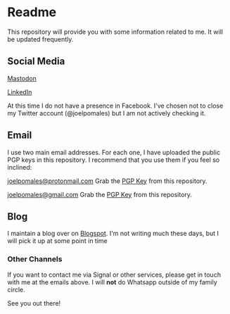 # Readme

This repository will provide you with some information related to me. It will be updated frequently.

## Social Media

[Mastodon](https://mastodon.social/@joelpomales)

[LinkedIn](https://www.linkedin.com/in/joelpomales)

At this time I do not have a presence in Facebook. I've chosen not to close my Twitter account (@joelpomales) but I am not actively checking it.

## Email

I use two main email addresses. For each one, I have uploaded the public PGP keys in this repository. I recommend that you use them if you feel so inclined:

[joelpomales@protonmail.com](mailto:joelpomales@protonmail.com) Grab the [PGP Key](https://github.com/joelpomales/public/blob/fcb321eafc1b2d48d154fdac243514f2d5dbed48/ProtonMail%20PGP) from this repository.

[joelpomales@gmail.com](mailto:joelpomales@gmail.com) Grab the [PGP Key](https://github.com/joelpomales/public/blob/5e8bdb75e96079083f8ddd03dff2581ea68bdb84/Gmail%20PGP) from this repository.

## Blog

I maintain a blog over on [Blogspot](https://joelpomales.blogspot.com/). I'm not writing much these days, but I will pick it up at some point in time

### Other Channels

If you want to contact me via Signal or other services, please get in touch with me at the emails above. I will **not** do Whatsapp outside of my family circle.

See you out there!

